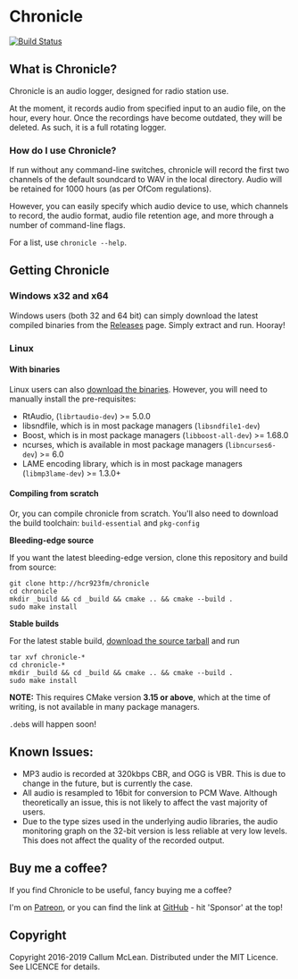# Chronicle
[![Build Status](https://api.cirrus-ci.com/github/hcr923fm/chronicle.svg)](https://cirrus-ci.com/github/hcr923fm/chronicle)

## What is Chronicle?

Chronicle is an audio logger, designed for radio station use.

At the moment, it records audio from specified input to an audio file, on the hour, every hour. Once the recordings have become outdated, they will be deleted. As such, it is a full rotating logger.

### How do I use Chronicle?

If run without any command-line switches, chronicle will record the first two channels of the default soundcard to WAV in the local directory. Audio will be retained for 1000 hours (as per OfCom regulations).

However, you can easily specify which audio device to use, which channels to record, the audio format, audio file retention age, and more through a number of command-line flags.

For a list, use `chronicle --help`.

## Getting Chronicle
### Windows x32 and x64
Windows users (both 32 and 64 bit) can simply download the latest compiled binaries from the [Releases](https://github.com/hcr923fm/chronicle/releases/latest) page. Simply extract and run. Hooray!

### Linux
#### With binaries
Linux users can also [download the binaries](https://github.com/hcr923fm/chronicle/releases/latest). However, you will need to manually install the pre-requisites:
* RtAudio, (`librtaudio-dev`) >= 5.0.0
* libsndfile, which is in most package managers (`libsndfile1-dev`)
* Boost, which is in most package managers (`libboost-all-dev`) >= 1.68.0
* ncurses, which is available in most package managers (`libncurses6-dev`) >= 6.0
* LAME encoding library, which is in most package managers (`libmp3lame-dev`) >= 1.3.0+

#### Compiling from scratch
Or, you can compile chronicle from scratch.
You'll also need to download the build toolchain: `build-essential` and `pkg-config`

**Bleeding-edge source**

If you want the latest bleeding-edge version, clone this repository and build from source:

```
git clone http://hcr923fm/chronicle
cd chronicle
mkdir _build && cd _build && cmake .. && cmake --build .
sudo make install
```

**Stable builds**

For the latest stable build, [download the source tarball](https://github.com/hcr923fm/chronicle/releases/latest) and run

```
tar xvf chronicle-*
cd chronicle-*
mkdir _build && cd _build && cmake .. && cmake --build .
sudo make install
```

**NOTE:** This requires CMake version **3.15 or above**, which at the time of writing, is not available in many package managers.

`.deb`s will happen soon!

## Known Issues:
* MP3 audio is recorded at 320kbps CBR, and OGG is VBR. This is due to change in the future, but is currently the case.
* All audio is resampled to 16bit for conversion to PCM Wave. Although theoretically an issue, this is not likely to affect the vast majority of users.
* Due to the type sizes used in the underlying audio libraries, the audio monitoring graph on the 32-bit version is less reliable at very low levels. This does not affect the quality of the recorded output.

## Buy me a coffee?
If you find Chronicle to be useful, fancy buying me a coffee?

I'm on [Patreon](https://patreon.com/calmcl1), or you can find the link at [GitHub](https://github.com/hcr923fm/chronicle) - hit 'Sponsor' at the top!

## Copyright
Copyright 2016-2019 Callum McLean.
Distributed under the MIT Licence. See LICENCE for details.
